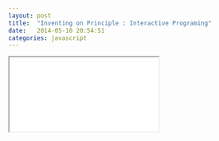 ```yaml
---
layout: post
title:  "Inventing on Principle : Interactive Programing"
date:   2014-05-10 20:54:51
categories: javascript
---
```


<iframe class="embed" 
src="//player.vimeo.com/video/36579366" 
webkitallowfullscreen mozallowfullscreen allowfullscreen >
</iframe>

